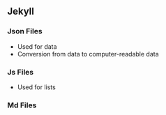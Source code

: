## Jekyll

### Json Files
* Used for data
* Conversion from data to computer-readable data

### Js Files
* Used for lists

### Md Files
